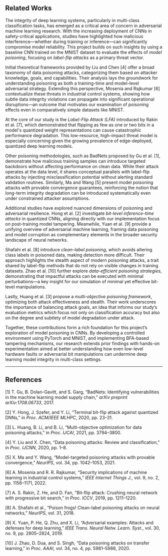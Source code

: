 ## Related Works

The integrity of deep learning systems, particularly in multi-class classification tasks, has emerged as a critical area of concern in adversarial machine learning research. With the increasing deployment of CNNs in safety-critical applications, studies have highlighted how malicious interference—whether during training or inference—can significantly compromise model reliability. This project builds on such insights by using a baseline CNN trained on the MNIST dataset to evaluate the effects of *model poisoning*, focusing on *label-flip attacks* as a primary threat vector.

Initial theoretical frameworks provided by Liu and Chen [4] offer a broad taxonomy of data poisoning attacks, categorizing them based on attacker knowledge, goals, and capabilities. Their analysis lays the groundwork for understanding poisoning as both a training-time and model-level adversarial strategy. Extending this perspective, Mosenia and Rajkumar [6] contextualize these threats in industrial control systems, showing how subtle data integrity violations can propagate into significant operational disruptions—an outcome that motivates our examination of poisoning effects even in comparatively simple datasets like MNIST.

At the core of our study is the *Label-Flip Attack (LFA)* introduced by Rakin et al. [7], which demonstrated that flipping as few as one or two bits in a model's quantized weight representations can cause catastrophic performance degradation. This low-resource, high-impact threat model is especially concerning given the growing prevalence of edge-deployed, quantized deep learning models.

Other poisoning methodologies, such as BadNets proposed by Gu et al. [1], demonstrate how malicious training samples can introduce targeted backdoors without affecting performance on clean data. While their attack operates at the data level, it shares conceptual parallels with label-flip attacks by injecting misclassification potential without alerting standard validation routines. Similarly, Ma and Wang [5] present model poisoning attacks with provable convergence guarantees, reinforcing the notion that long-term integrity degradation can be introduced systematically even under constrained attacker assumptions.

Additional studies have explored nuanced dimensions of poisoning and adversarial resilience. Hong et al. [2] investigate *bit-level inference-time attacks* in quantized CNNs, aligning directly with our implementation focus on post-training model tampering. Meanwhile, Yuan et al. [9] provide a unifying overview of adversarial machine learning, framing data poisoning and model corruption as complementary elements in the broader security landscape of neural networks.

Shafahi et al. [8] introduce *clean-label poisoning*, which avoids altering class labels in poisoned data, making detection more difficult. Their approach highlights the stealth aspect of modern poisoning attacks, a trait shared by label-flip methods that do not rely on visible changes in training datasets. Zhao et al. [10] further explore *data-efficient poisoning strategies*, demonstrating that impactful attacks can be executed with minimal perturbations—a key insight for our simulation of minimal yet effective bit-level manipulations.

Lastly, Huang et al. [3] propose a *multi-objective poisoning framework*, optimizing both attack effectiveness and stealth. Their work underscores the importance of balancing attack goals, an idea that informs our study’s evaluation metrics which focus not only on classification accuracy but also on the degree and subtlety of model degradation under attack.

Together, these contributions form a rich foundation for this project’s exploration of model poisoning in CNNs. By developing a controlled environment using PyTorch and MNIST, and implementing BFA-based tampering mechanisms, our research extends prior findings with hands-on experimentation aimed at better understanding how even low-level hardware faults or adversarial bit manipulations can undermine deep learning model integrity in multi-class settings.

---

## References

[1] T. Gu, B. Dolan-Gavitt, and S. Garg, “BadNets: Identifying vulnerabilities in the machine learning model supply chain,” *arXiv preprint arXiv:1708.06733*, 2017.

[2] Y. Hong, J. Szefer, and Y. Li, “Terminal bit-flip attack against quantized DNNs,” in *Proc. ACM/IEEE MLHPC*, 2020, pp. 23–31.

[3] L. Huang, B. Li, and B. Li, “Multi-objective optimization for data poisoning attacks,” in *Proc. IJCAI*, 2021, pp. 3794–3800.

[4] Y. Liu and X. Chen, “Data poisoning attacks: Review and classification,” in *Proc. IJCNN*, 2020, pp. 1–8.

[5] X. Ma and Y. Wang, “Model-targeted poisoning attacks with provable convergence,” *NeurIPS*, vol. 34, pp. 1042–1053, 2021.

[6] A. Mosenia and R. R. Rajkumar, “Security implications of machine learning in industrial control systems,” *IEEE Internet Things J.*, vol. 9, no. 2, pp. 1156–1171, 2022.

[7] A. S. Rakin, Z. He, and D. Fan, “Bit-flip attack: Crushing neural network with progressive bit search,” in *Proc. ICCV*, 2019, pp. 1211–1220.

[8] A. Shafahi et al., “Poison frogs! Clean-label poisoning attacks on neural networks,” *NeurIPS*, vol. 31, 2018.

[9] X. Yuan, P. He, Q. Zhu, and X. Li, “Adversarial examples: Attacks and defenses for deep learning,” *IEEE Trans. Neural Netw. Learn. Syst.*, vol. 30, no. 9, pp. 2805–2824, 2019.

[10] J. Zhao, D. Dua, and S. Singh, “Data poisoning attacks on transfer learning,” in *Proc. AAAI*, vol. 34, no. 4, pp. 5981–5988, 2020.
